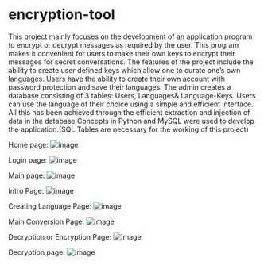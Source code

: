 # encryption-tool

This project mainly focuses on the development of an application program to encrypt or decrypt messages as required by the user. This program makes it convenient for users to make their own keys to encrypt their messages for secret conversations. 
The features of the project include the ability to create user defined keys which allow one to curate one’s own languages. Users have the ability to create their own account with password protection and save their languages.
The admin creates a database consisting of 3 tables: Users, Languages& Language-Keys. Users can use the language of their choice using a simple and efficient interface. All this has been achieved through the efficient extraction and injection of data in the database
Concepts in Python and MySQL were used to develop the application.(SQL Tables are necessary for the working of this project)

Home page:
![image](https://user-images.githubusercontent.com/109898065/206903183-12194bd6-bf88-41f7-a32c-25d3cde5c5be.png)

Login page:
![image](https://user-images.githubusercontent.com/109898065/206903343-b3a1b55f-14d2-467c-a65e-fb7d39f7706d.png)

Main page:
![image](https://user-images.githubusercontent.com/109898065/206903393-692fb23c-f92a-4980-ba61-79c27ae4ef47.png)

Intro Page:
![image](https://user-images.githubusercontent.com/109898065/206903409-13d517ef-75cb-40c0-b735-222b33494d68.png)

Creating Language Page:
![image](https://user-images.githubusercontent.com/109898065/206903427-4b633005-2d15-466e-894c-6d5682cd2782.png)

Main Conversion Page:
![image](https://user-images.githubusercontent.com/109898065/206903484-fedd58f4-f57b-4e82-a325-d56f38ae1117.png)

Decryption or Encryption Page:
![image](https://user-images.githubusercontent.com/109898065/206903501-69f1c1f3-375f-4096-a815-91f875720c1a.png)

Decryption page:
![image](https://user-images.githubusercontent.com/109898065/206903516-807001c1-e025-4de8-ac78-0a5e9ed98bf8.png)
